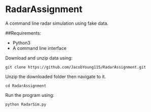 # RadarAssignment
A command line radar simulation using fake data.

##Requirements:
- Python3
- A command line interface

Download and unzip data using:
```
git clone https://github.com/JacobYoung115/RadarAssignment.git
```

Unzip the downloaded folder then navigate to it.
```
cd RadarAssignment
```

Run the program using:
```
python RadarSim.py
```
